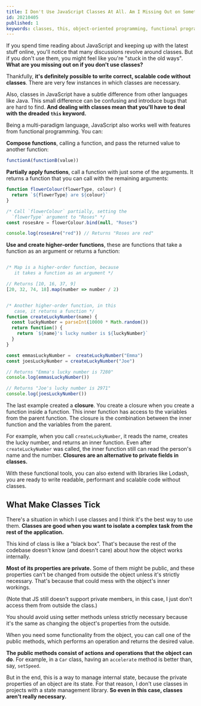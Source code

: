 ```yaml
---
title: I Don't Use JavaScript Classes At All. Am I Missing Out on Something?
id: 20210405
published: 1
keywords: classes, this, object-oriented programming, functional programming, javascript features
---
```

If you spend time reading about JavaScript and keeping up with the latest stuff online, you'll notice that many discussions revolve around classes. But if you don't use them, you might feel like you're "stuck in the old ways". **What are you missing out on if you don't use classes?**

Thankfully, **it's definitely possible to write correct, scalable code without classes**. There are very few instances in which classes are necessary.

Also, classes in JavaScript have a subtle difference from other languages like Java. This small difference can be confusing and introduce bugs that are hard to find. **And dealing with classes mean that you'll have to deal with the dreaded `this` keyword.**

Being a multi-paradigm language, JavaScript also works well with features from functional programming. You can:

**Compose functions**, calling a function, and pass the returned value to another function:
```javascript
functionA(functionB(value))
```

**Partially apply functions**, call a function with just some of the arguments. It returns a function that you can call with the remaining arguments:
```javascript
function flowerColour(flowerType, colour) {
  return `${flowerType} are ${colour}`
}

/* Call `flowerColour` partially, setting the 
  `flowerType` argument to "Roses" */
const rosesAre = flowerColour.bind(null, "Roses")

console.log(rosesAre("red")) // Returns "Roses are red"
```

**Use and create higher-order functions**, these are functions that take a function as an argument or returns a function:
```javascript

/* Map is a higher-order function, because
   it takes a function as an argument */

// Returns [10, 16, 37, 9]
[20, 32, 74, 18].map(number => number / 2)


/* Another higher-order function, in this
   case, it returns a function */
function createLuckyNumber(name) {
  const luckyNumber = parseInt(10000 * Math.random())
  return function() {
    return `${name}'s lucky number is ${luckyNumber}`
  }
}

const emmasLuckyNumber =  createLuckyNumber("Emma")
const joesLuckyNumber = createLuckyNumber("Joe")

// Returns "Emma's lucky number is 7280"
console.log(emmasLuckyNumber())

// Returns "Joe's lucky number is 2971"
console.log(joesLuckyNumber())
```

The last example created a **closure**. You create a closure when you create a function inside a function. This inner function has access to the variables from the parent function. The closure is the combination between the inner function and the variables from the parent.

For example, when you call `createLuckyNumber`, it reads the name, creates the lucky number, and returns an inner function. Even after `createLuckyNumber` was called, the inner function still can read the person's name and the number. **Closures are an alternative to private fields in classes.**

With these functional tools, you can also extend with libraries like Lodash, you are ready to write readable, performant and scalable code without classes.

## What Make Classes Tick

There's a situation in which I use classes and I think it's the best way to use them. **Classes are good when you want to isolate a complex task from the rest of the application.**

This kind of class is like a "black box". That's because the rest of the codebase doesn't know (and doesn't care) about how the object works internally.

**Most of its properties are private.** Some of them might be public, and these properties can't be changed from outside the object unless it's strictly necessary. That's because that could mess with the object's inner workings.

(Note that JS still doesn't support private members, in this case, I just don't access them from outside the class.)

You should avoid using setter methods unless strictly necessary because it's the same as changing the object's properties from the outside.

When you need some functionality from the object, you can call one of the public methods, which performs an operation and returns the desired value.

**The public methods consist of actions and operations that the object can do**. For example, in a `Car` class, having an `accelerate` method is better than, say, `setSpeed`.

But in the end, this is a way to manage internal state, because the private properties of an object are its state. For that reason, I don't use classes in projects with a state management library. **So even in this case, classes aren't really necessary.**